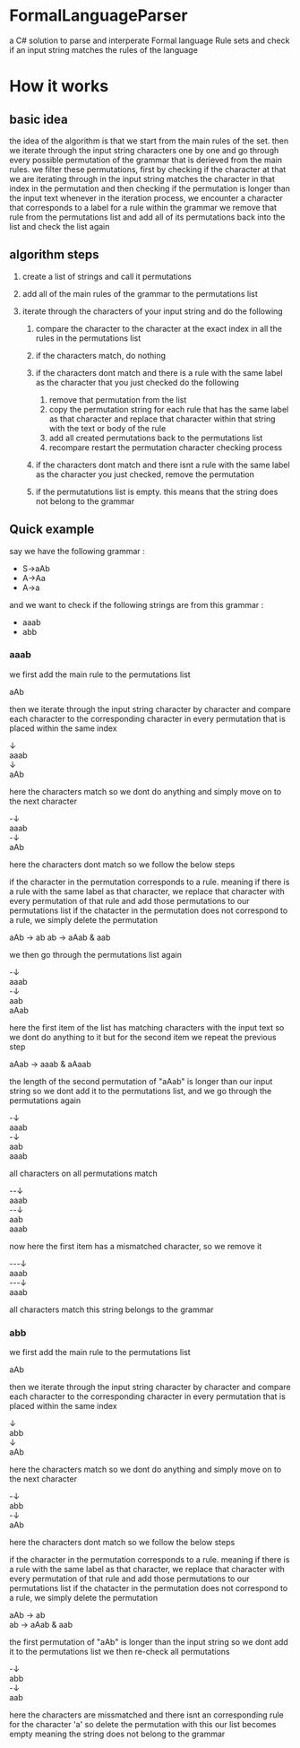 # FormalLanguageParser
a C# solution to parse and interperate Formal language Rule sets and check if an input string matches the rules of the language

# How it works
## basic idea
the idea of the algorithm is that we start from the main rules of the set. then we iterate through the input string characters one by one and go through every possible permutation of the grammar that is derieved from the main rules.
we filter these permutations, first by checking if the character at that we are iterating through in the input string matches the character in that index in the permutation and then checking if the permutation is longer than the input text
whenever in the iteration process, we encounter a character that corresponds to a label for a rule within the grammar we remove that rule from the permutations list and add all of its permutations back into the list and check the list again

## algorithm steps
1. create a list of strings and call it permutations
2. add all of the main rules of the grammar to the permutations list
3. iterate through the characters of your input string and do the following
   
   1. compare the character to the character at the exact index in all the rules in the permutations list
	 2. if the characters match, do nothing
   3. if the characters dont match and there is a rule with the same label as the character that you just checked do the following
      
      1. remove that permutation from the list
      2. copy the permutation string for each rule that has the same label as that character and replace that character within that string with the text or body of the rule
      3. add all created permutations back to the permutations list
      4. recompare restart the permutation character checking process
         
	 5. if the characters dont match and there isnt a rule with the same label as the character you just checked, remove the permutation
   6. if the permutatutions list is empty. this means that the string does not belong to the grammar

## Quick example

say we have the following grammar : 

* S->aAb
* A->Aa
* A->a

and we want to check if the following strings are from this grammar :

* aaab
* abb

### aaab
we first add the main rule to the permutations list

aAb

then we iterate through the input string character by character and compare each character to the corresponding character in every permutation that is placed within the same index

↓  
aaab  
↓  
aAb  

here the characters match so we dont do anything and simply move on to the next character

-↓  
aaab  
-↓  
aAb  

here the characters dont match so we follow the below steps

if the character in the permutation corresponds to a rule. meaning if there is a rule with the same label as that character, we replace that character with every permutation of that rule and add those permutations to our permutations list
if the chatacter in the permutation does not correspond to a rule, we simply delete the permutation

aAb -> ab
ab -> aAab & aab

we then go through the permutations list again

-↓  
aaab  
-↓  
aab  
aAab

here the first item of the list has matching characters with the input text so we dont do anything to it but for the second item we repeat the previous step

aAab -> aaab & aAaab

the length of the second permutation of "aAab" is longer than our input string so we dont add it to the permutations list, and we go through the permutations again

-↓  
aaab  
-↓  
aab  
aaab

all characters on all permutations match

--↓  
aaab  
--↓  
aab  
aaab  

now here the first item has a mismatched character, so we remove it

---↓  
aaab  
---↓  
aaab  

all characters match
this string belongs to the grammar

### abb
we first add the main rule to the permutations list

aAb

then we iterate through the input string character by character and compare each character to the corresponding character in every permutation that is placed within the same index

↓  
abb  
↓  
aAb  

here the characters match so we dont do anything and simply move on to the next character

-↓  
abb  
-↓  
aAb  

here the characters dont match so we follow the below steps

if the character in the permutation corresponds to a rule. meaning if there is a rule with the same label as that character, we replace that character with every permutation of that rule and add those permutations to our permutations list
if the chatacter in the permutation does not correspond to a rule, we simply delete the permutation

aAb -> ab  
ab -> aAab & aab

the first permutation of "aAb" is longer than the input string so we dont add it to the permutations list
we then re-check all permutations

-↓  
abb  
-↓  
aab  

here the characters are missmatched and there isnt an corresponding rule for the character 'a' so delete the permutation
with this our list becomes empty meaning the string does not belong to the grammar
